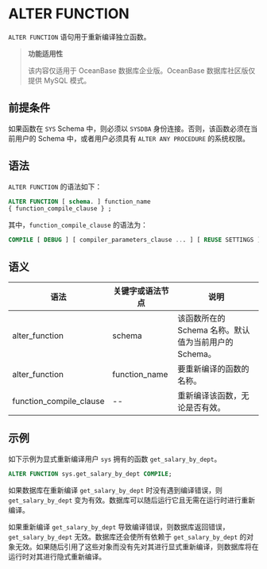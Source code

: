 ALTER FUNCTION 
===================================

`ALTER FUNCTION` 语句用于重新编译独立函数。

>**功能适用性**
>
>该内容仅适用于 OceanBase 数据库企业版。OceanBase 数据库社区版仅提供 MySQL 模式。

前提条件 
-------------------------

如果函数在 `SYS` Schema 中，则必须以 `SYSDBA` 身份连接。否则，该函数必须在当前用户的 Schema 中，或者用户必须具有 `ALTER ANY PROCEDURE` 的系统权限。

语法 
-----------------------

`ALTER FUNCTION` 的语法如下：

```sql
ALTER FUNCTION [ schema. ] function_name
{ function_compile_clause } ;
```



其中，`function_compile_clause` 的语法为：

```sql
COMPILE [ DEBUG ] [ compiler_parameters_clause ... ] [ REUSE SETTINGS ]
```



语义 
-----------------------



|           语法            |   关键字或语法节点    |                 说明                 |
|-------------------------|---------------|------------------------------------|
| alter_function          | schema        | 该函数所在的 Schema 名称。默认值为当前用户的 Schema。 |
| alter_function          | function_name | 要重新编译的函数的名称。                       |
| function_compile_clause | --            | 重新编译该函数，无论是否有效。                    |



示例 
-----------------------

如下示例为显式重新编译用户 `sys` 拥有的函数 `get_salary_by_dept`。

```sql
ALTER FUNCTION sys.get_salary_by_dept COMPILE;

```



如果数据库在重新编译 `get_salary_by_dept` 时没有遇到编译错误，则 `get_salary_by_dept` 变为有效。数据库可以随后运行它且无需在运行时进行重新编译。

如果重新编译 `get_salary_by_dept` 导致编译错误，则数据库返回错误，`get_salary_by_dept` 无效。数据库还会使所有依赖于 `get_salary_by_dept` 的对象无效。如果随后引用了这些对象而没有先对其进行显式重新编译，则数据库将在运行时对其进行隐式重新编译。
